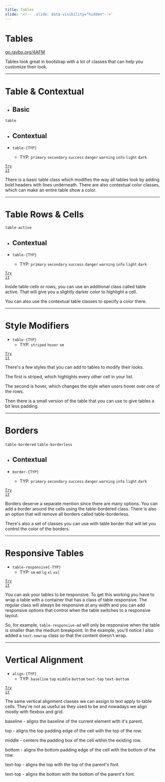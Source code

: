 ```yaml
---
title: Tables
slide: '<!-- .slide: data-visibility="hidden"-->'
---
```


<!-- .slide: data-state="layout-title" class="bg-dark"-->

# Tables

<div class="slide-link"><a href="https://go.raybo.org/4AFM"><i class="fab fa-slideshare"></i> go.raybo.org/4AFM</a></div>

> >

Tables look great in bootstrap with a lot of classes that can help you customize their look.

---

<!-- .slide: data-state="layout-code-list" -->

# Table & Contextual

- ## Basic

`table`

- ## Contextual

- `table-{TYP}`
  - TYP: `primary` `secondary` `success` `danger` `warning` `info` `light` `dark`

<a href="https://codepen.io/planetoftheweb/pen/KKayqLe?editors=1000" target="_blank"><code class="code-royal">Try it</code></a>

> >

There is a basic table class which modifies the way all tables look by adding bold headers with lines underneath. There are also contextual color classes, which can make an entire table show a color.

---

<!-- .slide: data-state="layout-code-list" -->

# Table Rows & Cells

`table-active`

- ## Contextual

- `table-{TYP}`
  - TYP: `primary` `secondary` `success` `danger` `warning` `info` `light` `dark`

<a href="https://codepen.io/planetoftheweb/pen/vYgWJzW?editors=1000" target="_blank"><code class="code-royal">Try it</code></a>

> >

Inside table cells or rows, you can use an additional class called table active. That will give you a slightly darker color to highlight a cell.

You can also use the contextual table classes to specify a color there.

---

<!-- .slide: data-state="layout-code-list" -->

# Style Modifiers

- `table-{TYP}`
  - TYP: `striped` `hover` `sm`

<a href="https://codepen.io/planetoftheweb/pen/ExZboYB?editors=1000" target="_blank"><code class="code-royal">Try it</code></a>

> >

There's a few styles that you can add to tables to modify their looks.

The first is striped, which highlights every other cell in your list.

The second is hover, which changes the style when users hover over one of the rows.

Then there is a small version of the table that you can use to give tables a bit less padding.

---

<!-- .slide: data-state="layout-code-list" -->

# Borders

`table-bordered` `table-borderless`

- ## Contextual

- `border-{TYP}`
  - TYP: `primary` `secondary` `success` `danger` `warning` `info` `light` `dark`

<a href="https://codepen.io/planetoftheweb/pen/yLgPpMZ?editors=1000" target="_blank"><code class="code-royal">Try it</code></a>

> >

Borders deserve a separate mention since there are many options. You can add a border around the cells using the table-bordered class. There is also an option that will remove all borders called table-borderless.

There's also a set of classes you can use with table border that will let you control the color of the borders.

---

<!-- .slide: data-state="layout-code-list" -->

# Responsive Tables

- `table-responsive{-TYP}`
  - TYP: `sm` `md` `lg` `xl` `xxl`

<a href="https://codepen.io/planetoftheweb/pen/GRrOyyO?editors=1000" target="_blank"><code class="code-royal">Try it</code></a>

> >

You can ask your tables to be responsive. To get this working you have to wrap a table with a container that has a class of table responsive. The regular class will always be responsive at any width and you can add responsive options that control when the table switches to a responsive layout.

So, for example, `table-responsive-md` will only be responsive when the table is smaller than the medium breakpoint. In the example, you'll notice I also added a `text-nowrap` class so that the content doesn't wrap.

---

<!-- .slide: data-state="layout-code-list" -->

# Vertical Alignment

- `align-{TYP}`
  - TYP: `baseline` `top` `middle` `bottom` `text-top` `text-bottom`

<a href="https://codepen.io/planetoftheweb/pen/wvgpBdy?editors=1000" target="_blank"><code class="code-royal">Try it</code></a>

> >

The same vertical alignment classes we can assign to text apply to table cells. They're not as useful as they used to be and nowadays we align mostly with flexbox and grid.

baseline - aligns the baseline of the current element with it's parent.

top - aligns the top padding edge of the cell with the top of the row.

middle - centers the padding box of the cell within the existing row.

bottom - aligns the bottom padding edge of the cell with the bottom of the row.

text-top - aligns the top with the top of the parent's font.

text-top - aligns the bottom with the bottom of the parent's font.
